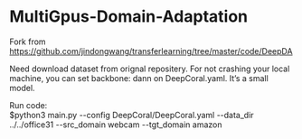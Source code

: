# MultiGpus-Domain-Adaptation
Fork from https://github.com/jindongwang/transferlearning/tree/master/code/DeepDA  

Need download dataset from orignal repositery. For not crashing your local machine, you can set backbone: dann on DeepCoral.yaml. It’s a small model.  

Run code:  
$python3 main.py --config DeepCoral/DeepCoral.yaml --data_dir ../../office31 --src_domain webcam --tgt_domain amazon
